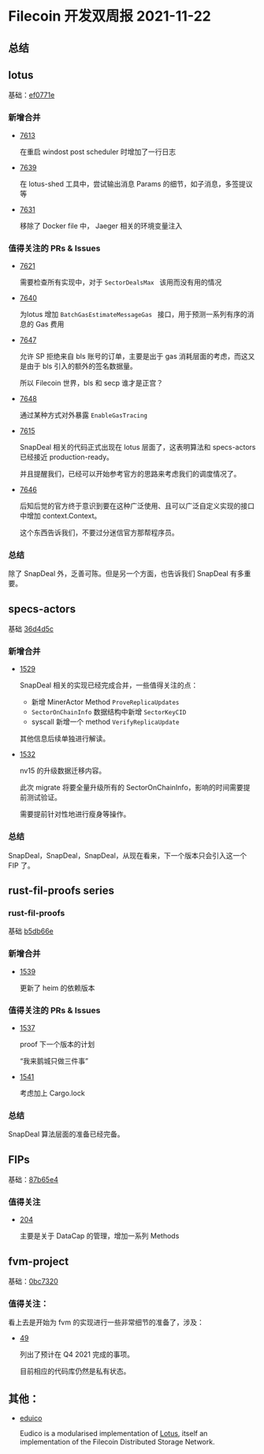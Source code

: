 # Filecoin 开发双周报 2021-11-22

## 总结



## lotus

基础：[ef0771e](https://github.com/filecoin-project/lotus/commits/ef0771ee4850c1b7d63bbed0e4d3c909d23012bc)



### 新增合并

- [7613](https://github.com/filecoin-project/lotus/pull/7613)

  在重启 windost post scheduler 时增加了一行日志

- [7639](https://github.com/filecoin-project/lotus/pull/7639)

  在 lotus-shed 工具中，尝试输出消息 Params 的细节，如子消息，多签提议等

- [7631](https://github.com/filecoin-project/lotus/pull/7631)

  移除了 Docker file 中， Jaeger 相关的环境变量注入



### 值得关注的 PRs & Issues

- [7621](https://github.com/filecoin-project/lotus/issues/7621)

  需要检查所有实现中，对于 `SectorDealsMax ` 该用而没有用的情况

- [7640](https://github.com/filecoin-project/lotus/issues/7640)

  为lotus 增加 `BatchGasEstimateMessageGas ` 接口，用于预测一系列有序的消息的 Gas 费用

- [7647](https://github.com/filecoin-project/lotus/issues/7647)

  允许 SP 拒绝来自 bls 账号的订单，主要是出于 gas 消耗层面的考虑，而这又是由于 bls 引入的额外的签名数据量。

  所以 Filecoin 世界，bls 和 secp 谁才是正宫？

- [7648](https://github.com/filecoin-project/lotus/issues/7648)

  通过某种方式对外暴露 `EnableGasTracing`

- [7615](https://github.com/filecoin-project/lotus/pull/7615)

  SnapDeal 相关的代码正式出现在 lotus 层面了，这表明算法和 specs-actors 已经接近 production-ready。

  并且提醒我们，已经可以开始参考官方的思路来考虑我们的调度情况了。

- [7646](https://github.com/filecoin-project/lotus/pull/7646)

  后知后觉的官方终于意识到要在这种广泛使用、且可以广泛自定义实现的接口中增加 context.Context。

  这个东西告诉我们，不要过分迷信官方那帮程序员。



### 总结

除了 SnapDeal 外，乏善可陈。但是另一个方面，也告诉我们 SnapDeal 有多重要。



## specs-actors

基础 [36d4d5c](https://github.com/filecoin-project/specs-actors/commits/36d4d5ce7a36fd736e2e2ed5a449a237b4ea8f23)



### 新增合并

- [1529](https://github.com/filecoin-project/specs-actors/pull/1529)

  SnapDeal 相关的实现已经完成合并，一些值得关注的点：

  - 新增 MinerActor Method `ProveReplicaUpdates`
  - `SectorOnChainInfo` 数据结构中新增 `SectorKeyCID`
  - syscall 新增一个 method `VerifyReplicaUpdate`

  其他信息后续单独进行解读。

- [1532](https://github.com/filecoin-project/specs-actors/pull/1532)

  nv15 的升级数据迁移内容。

  此次 migrate 将要全量升级所有的 SectorOnChainInfo，影响的时间需要提前测试验证。

  需要提前针对性地进行瘦身等操作。



### 总结

SnapDeal，SnapDeal，SnapDeal，从现在看来，下一个版本只会引入这一个 FIP 了。



## rust-fil-proofs series



### rust-fil-proofs

基础 [b5db66e](https://github.com/filecoin-project/rust-fil-proofs/commits/b5db66e999fa0febd2ed3e1f402d0b5e9c567b8e)



### 新增合并

- [1539](https://github.com/filecoin-project/rust-fil-proofs/pull/1539/files)

  更新了 heim 的依赖版本



### 值得关注的 PRs & Issues

- [1537](https://github.com/filecoin-project/rust-fil-proofs/issues/1537)

  proof 下一个版本的计划

  “我来鹅城只做三件事”

- [1541](https://github.com/filecoin-project/rust-fil-proofs/issues/1541)

  考虑加上 Cargo.lock



### 总结

SnapDeal 算法层面的准备已经完备。



## FIPs

基础：[87b65e4](https://github.com/filecoin-project/FIPs/commits/87b65e454fb5bed2fb176ac3f003b5d3e38af9f3)



### 值得关注

- [204](https://github.com/filecoin-project/FIPs/issues/204)

  主要是关于 DataCap 的管理，增加一系列 Methods



## fvm-project

基础：[0bc7320](https://github.com/filecoin-project/fvm-project/commits/0bc7320c88d9a0903871c001819f5be7ec59b765)



### 值得关注：

看上去是开始为 fvm 的实现进行一些非常细节的准备了，涉及：

- [49](https://github.com/filecoin-project/fvm-project/issues/49)

  列出了预计在 Q4 2021 完成的事项。

  目前相应的代码库仍然是私有状态。



## 其他：

- [eduico](https://github.com/filecoin-project/eudico)

  Eudico is a modularised implementation of [Lotus](https://github.com/filecoin-project/lotus), itself an implementation of the Filecoin Distributed Storage Network.

  
